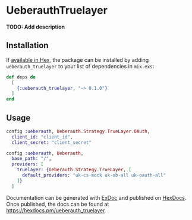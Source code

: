 # UeberauthTruelayer

**TODO: Add description**

## Installation

If [available in Hex](https://hex.pm/docs/publish), the package can be installed
by adding `ueberauth_truelayer` to your list of dependencies in `mix.exs`:

```elixir
def deps do
  [
    {:ueberauth_truelayer, "~> 0.1.0"}
  ]
end
```

## Usage
```elixir
config :ueberauth, Ueberauth.Strategy.TrueLayer.OAuth,
  client_id: "client_id",
  client_secret: "client_secret"

config :ueberauth, Ueberauth,
  base_path: "/",
  providers: [
    truelayer: {Ueberauth.Strategy.TrueLayer, [
      default_providers: "uk-cs-mock uk-ob-all uk-oauth-all"
    ]}
  ]
```

Documentation can be generated with [ExDoc](https://github.com/elixir-lang/ex_doc)
and published on [HexDocs](https://hexdocs.pm). Once published, the docs can
be found at <https://hexdocs.pm/ueberauth_truelayer>.


